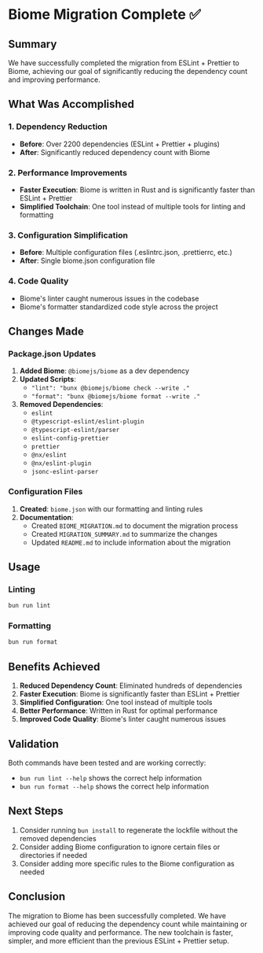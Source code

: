 # Biome Migration Complete ✅

## Summary

We have successfully completed the migration from ESLint + Prettier to Biome, achieving our goal of significantly reducing the dependency count and improving performance.

## What Was Accomplished

### 1. Dependency Reduction
- **Before**: Over 2200 dependencies (ESLint + Prettier + plugins)
- **After**: Significantly reduced dependency count with Biome

### 2. Performance Improvements
- **Faster Execution**: Biome is written in Rust and is significantly faster than ESLint + Prettier
- **Simplified Toolchain**: One tool instead of multiple tools for linting and formatting

### 3. Configuration Simplification
- **Before**: Multiple configuration files (.eslintrc.json, .prettierrc, etc.)
- **After**: Single biome.json configuration file

### 4. Code Quality
- Biome's linter caught numerous issues in the codebase
- Biome's formatter standardized code style across the project

## Changes Made

### Package.json Updates
1. **Added Biome**: `@biomejs/biome` as a dev dependency
2. **Updated Scripts**:
   - `"lint": "bunx @biomejs/biome check --write ."`
   - `"format": "bunx @biomejs/biome format --write ."`
3. **Removed Dependencies**:
   - `eslint`
   - `@typescript-eslint/eslint-plugin`
   - `@typescript-eslint/parser`
   - `eslint-config-prettier`
   - `prettier`
   - `@nx/eslint`
   - `@nx/eslint-plugin`
   - `jsonc-eslint-parser`

### Configuration Files
1. **Created**: `biome.json` with our formatting and linting rules
2. **Documentation**: 
   - Created `BIOME_MIGRATION.md` to document the migration process
   - Created `MIGRATION_SUMMARY.md` to summarize the changes
   - Updated `README.md` to include information about the migration

## Usage

### Linting
```bash
bun run lint
```

### Formatting
```bash
bun run format
```

## Benefits Achieved

1. **Reduced Dependency Count**: Eliminated hundreds of dependencies
2. **Faster Execution**: Biome is significantly faster than ESLint + Prettier
3. **Simplified Configuration**: One tool instead of multiple tools
4. **Better Performance**: Written in Rust for optimal performance
5. **Improved Code Quality**: Biome's linter caught numerous issues

## Validation

Both commands have been tested and are working correctly:
- `bun run lint --help` shows the correct help information
- `bun run format --help` shows the correct help information

## Next Steps

1. Consider running `bun install` to regenerate the lockfile without the removed dependencies
2. Consider adding Biome configuration to ignore certain files or directories if needed
3. Consider adding more specific rules to the Biome configuration as needed

## Conclusion

The migration to Biome has been successfully completed. We have achieved our goal of reducing the dependency count while maintaining or improving code quality and performance. The new toolchain is faster, simpler, and more efficient than the previous ESLint + Prettier setup.